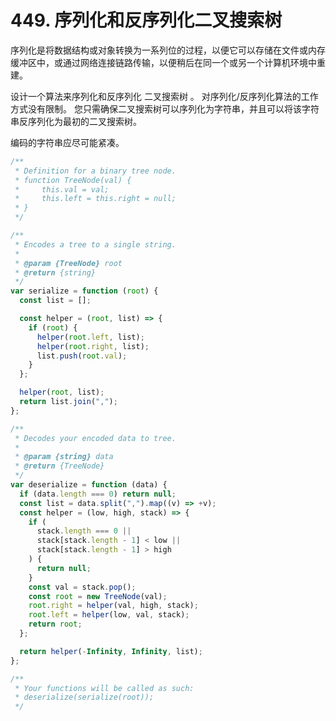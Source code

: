 # 449. 序列化和反序列化二叉搜索树

序列化是将数据结构或对象转换为一系列位的过程，以便它可以存储在文件或内存缓冲区中，或通过网络连接链路传输，以便稍后在同一个或另一个计算机环境中重建。

设计一个算法来序列化和反序列化 二叉搜索树 。 对序列化/反序列化算法的工作方式没有限制。 您只需确保二叉搜索树可以序列化为字符串，并且可以将该字符串反序列化为最初的二叉搜索树。

编码的字符串应尽可能紧凑。

```js
/**
 * Definition for a binary tree node.
 * function TreeNode(val) {
 *     this.val = val;
 *     this.left = this.right = null;
 * }
 */

/**
 * Encodes a tree to a single string.
 *
 * @param {TreeNode} root
 * @return {string}
 */
var serialize = function (root) {
  const list = [];

  const helper = (root, list) => {
    if (root) {
      helper(root.left, list);
      helper(root.right, list);
      list.push(root.val);
    }
  };

  helper(root, list);
  return list.join(",");
};

/**
 * Decodes your encoded data to tree.
 *
 * @param {string} data
 * @return {TreeNode}
 */
var deserialize = function (data) {
  if (data.length === 0) return null;
  const list = data.split(",").map((v) => +v);
  const helper = (low, high, stack) => {
    if (
      stack.length === 0 ||
      stack[stack.length - 1] < low ||
      stack[stack.length - 1] > high
    ) {
      return null;
    }
    const val = stack.pop();
    const root = new TreeNode(val);
    root.right = helper(val, high, stack);
    root.left = helper(low, val, stack);
    return root;
  };

  return helper(-Infinity, Infinity, list);
};

/**
 * Your functions will be called as such:
 * deserialize(serialize(root));
 */
```
